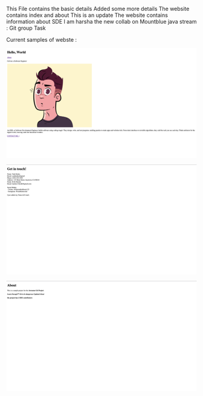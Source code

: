 This File contains the basic details
Added some more details
The website contains index and about 
This is an update
The website contains information about SDE
I am harsha the new collab on Mountblue java stream : Git group Task

Current samples of webste : 

![Index Image](images/indexImg.png)

![Index Image](images/contactImg.png)

![Index Image](images/aboutImg.png)